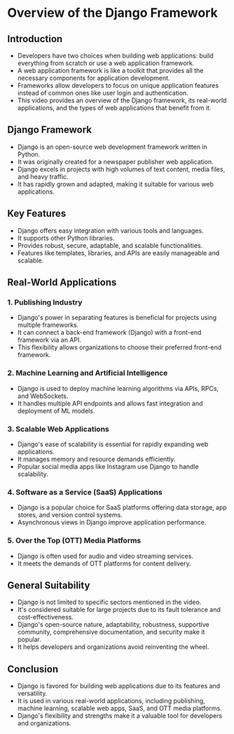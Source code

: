 # Overview of the Django Framework

## Introduction

- Developers have two choices when building web applications: build everything from scratch or use a web application framework.
- A web application framework is like a toolkit that provides all the necessary components for application development.
- Frameworks allow developers to focus on unique application features instead of common ones like user login and authentication.
- This video provides an overview of the Django framework, its real-world applications, and the types of web applications that benefit from it.

## Django Framework

- Django is an open-source web development framework written in Python.
- It was originally created for a newspaper publisher web application.
- Django excels in projects with high volumes of text content, media files, and heavy traffic.
- It has rapidly grown and adapted, making it suitable for various web applications.

## Key Features

- Django offers easy integration with various tools and languages.
- It supports other Python libraries.
- Provides robust, secure, adaptable, and scalable functionalities.
- Features like templates, libraries, and APIs are easily manageable and scalable.

## Real-World Applications

### 1. Publishing Industry

- Django's power in separating features is beneficial for projects using multiple frameworks.
- It can connect a back-end framework (Django) with a front-end framework via an API.
- This flexibility allows organizations to choose their preferred front-end framework.

### 2. Machine Learning and Artificial Intelligence

- Django is used to deploy machine learning algorithms via APIs, RPCs, and WebSockets.
- It handles multiple API endpoints and allows fast integration and deployment of ML models.

### 3. Scalable Web Applications

- Django's ease of scalability is essential for rapidly expanding web applications.
- It manages memory and resource demands efficiently.
- Popular social media apps like Instagram use Django to handle scalability.

### 4. Software as a Service (SaaS) Applications

- Django is a popular choice for SaaS platforms offering data storage, app stores, and version control systems.
- Asynchronous views in Django improve application performance.

### 5. Over the Top (OTT) Media Platforms

- Django is often used for audio and video streaming services.
- It meets the demands of OTT platforms for content delivery.

## General Suitability

- Django is not limited to specific sectors mentioned in the video.
- It's considered suitable for large projects due to its fault tolerance and cost-effectiveness.
- Django's open-source nature, adaptability, robustness, supportive community, comprehensive documentation, and security make it popular.
- It helps developers and organizations avoid reinventing the wheel.

## Conclusion

- Django is favored for building web applications due to its features and versatility.
- It is used in various real-world applications, including publishing, machine learning, scalable web apps, SaaS, and OTT media platforms.
- Django's flexibility and strengths make it a valuable tool for developers and organizations.


